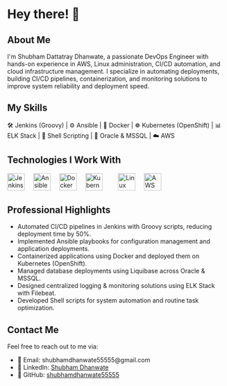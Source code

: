 <h1 align="left">Hey there! 👋</h1>

<h2 align="left">About Me</h2>

<p align="left">I'm Shubham Dattatray Dhanwate, a passionate DevOps Engineer with hands-on experience in AWS, Linux administration, CI/CD automation, and cloud infrastructure management. I specialize in automating deployments, building CI/CD pipelines, containerization, and monitoring solutions to improve system reliability and deployment speed.</p>

<h2 align="left">My Skills</h2>

<p align="left">🛠 Jenkins (Groovy) | ⚙️ Ansible | 🐳 Docker | ☸️ Kubernetes (OpenShift) | 📊 ELK Stack | 🐚 Shell Scripting | 💾 Oracle & MSSQL | ☁️ AWS</p>

<h2 align="left">Technologies I Work With</h2>

<div align="left">
  <img src="https://cdn.jsdelivr.net/gh/devicons/devicon/icons/jenkins/jenkins-original.svg" height="40" alt="Jenkins logo" />
  <img width="12" />
  <img src="https://cdn.jsdelivr.net/gh/devicons/devicon/icons/ansible/ansible-original.svg" height="40" alt="Ansible logo" />
  <img width="12" />
  <img src="https://cdn.jsdelivr.net/gh/devicons/devicon/icons/docker/docker-original.svg" height="40" alt="Docker logo" />
  <img width="12" />
  <img src="https://cdn.jsdelivr.net/gh/devicons/devicon/icons/kubernetes/kubernetes-plain.svg" height="40" alt="Kubernetes logo" />
  <img width="12" />
  <!-- <img src="https://cdn.jsdelivr.net/gh/devicons/devicon/icons/elastic/elastic-original.svg" height="40" alt="ELK Stack logo" /> -->
  <img width="12" />
  <img src="https://cdn.jsdelivr.net/gh/devicons/devicon/icons/linux/linux-original.svg" height="40" alt="Linux logo" />
  <img width="12" />
  <img src="https://upload.wikimedia.org/wikipedia/commons/9/93/Amazon_Web_Services_Logo.svg" height="40" alt="AWS logo" />
</div>

<h2 align="left">Professional Highlights</h2>

<ul>
  <li>Automated CI/CD pipelines in Jenkins with Groovy scripts, reducing deployment time by 50%.</li>
  <li>Implemented Ansible playbooks for configuration management and application deployments.</li>
  <li>Containerized applications using Docker and deployed them on Kubernetes (OpenShift).</li>
  <li>Managed database deployments using Liquibase across Oracle & MSSQL.</li>
  <li>Designed centralized logging & monitoring solutions using ELK Stack with Filebeat.</li>
  <li>Developed Shell scripts for system automation and routine task optimization.</li>
</ul>

<h2 align="left">Contact Me</h2>

<p align="left">Feel free to reach out to me via:</p>

<ul>
  <li>📧 Email: shubhamdhanwate55555@gmail.com</li>
  <li>💼 LinkedIn: <a href="https://www.linkedin.com/in/shubham-dhanwate-m9011990473/">Shubham Dhanwate</a></li>
  <li>🐙 GitHub: <a href="https://github.com/shubhamdhanwate55555">shubhamdhanwate55555</a></li>
</ul>
